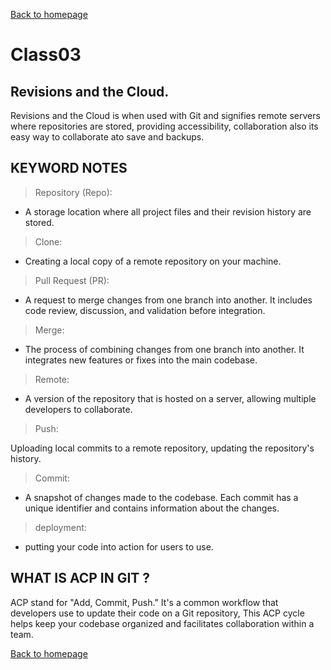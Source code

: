 [Back to homepage](https://mhassan206.github.io/reading-notes/)

# Class03
## Revisions and the Cloud.
Revisions and the Cloud is when used with Git and signifies remote servers where repositories are stored, providing accessibility, collaboration also its easy way to collaborate ato save and backups.

## KEYWORD NOTES
> Repository (Repo):

- A storage location where all project files and their revision history are stored.

> Clone:

- Creating a local copy of a remote repository on your machine.
> Pull Request (PR):

- A request to merge changes from one branch into another. It includes code review, discussion, and validation before integration.
> Merge:
  
- The process of combining changes from one branch into another. It integrates new features or fixes into the main codebase.
> Remote:

- A version of the repository that is hosted on a server, allowing multiple developers to collaborate.
> Push:

Uploading local commits to a remote repository, updating the repository's history.
> Commit:

- A snapshot of changes made to the codebase. Each commit has a unique identifier and contains information about the changes.
>deployment:

- putting your code into action for users to use.
## WHAT IS ACP IN GIT ?
  ACP stand for "Add, Commit, Push." It's a common workflow that developers use to update their code on a Git repository, This ACP cycle helps keep your codebase organized and facilitates collaboration within a team.
  
[Back to homepage](https://mhassan206.github.io/reading-notes/)

